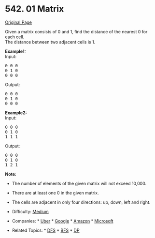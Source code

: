 # 542. 01 Matrix  
[Original Page](https://leetcode.com/problems/01-matrix/)  

Given a matrix consists of 0 and 1, find the distance of the nearest 0 for each cell.  
The distance between two adjacent cells is 1.  

**Example1:**   
Input:  
<pre>
0 0 0
0 1 0
0 0 0
</pre>

Output:
<pre>
0 0 0
0 1 0
0 0 0
</pre>

**Example2:**  
Input:  
<pre>
0 0 0
0 1 0
1 1 1
</pre>

Output:
<pre>
0 0 0
0 1 0
1 2 1
</pre> 

**Note:**  
* The number of elements of the given matrix will not exceed 10,000.
* There are at least one 0 in the given matrix.
* The cells are adjacent in only four directions: up, down, left and right.


* Difficulty: [Medium](https://leetcode.com/problemset/all/?difficulty=Midium)
* Companies: * [Uber](https://leetcode.com/company/uber/) * [Google](https://leetcode.com/company/google/) * [Amazon](https://leetcode.com/company/amazon/) * [Microsoft](https://leetcode.com/company/microsoft/)
* Related Topics: * [DFS](https://leetcode.com/tag/depth-first-search/) * [BFS](https://leetcode.com/tag/breadth-first-search/) * [DP](https://leetcode.com/tag/dynamic-programming/)